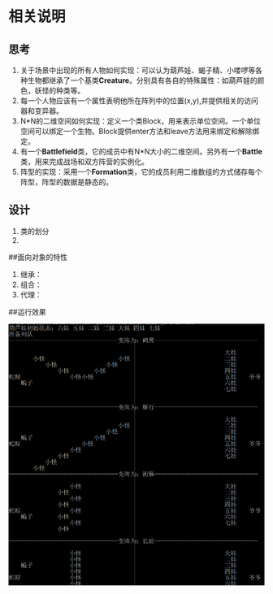 # 相关说明
## 思考
1. 关于场景中出现的所有人物如何实现：可以认为葫芦娃、蝎子精、小喽啰等各种生物都继承了一个基类**Creature**。分别具有各自的特殊属性：如葫芦娃的颜色，妖怪的种类等。
2. 每一个人物应该有一个属性表明他所在阵列中的位置(x,y),并提供相关的访问器和变异器。
3. N*N的二维空间如何实现：定义一个类Block，用来表示单位空间。一个单位空间可以绑定一个生物。Block提供enter方法和leave方法用来绑定和解除绑定。
4. 有一个**Battlefield**类，它的成员中有N*N大小的二维空间。另外有一个**Battle**类，用来完成战场和双方阵营的实例化。
5. 阵型的实现：采用一个**Formation**类，它的成员利用二维数组的方式储存每个阵型，阵型的数据是静态的。

## 设计
1. 类的划分
2. 


##面向对象的特性
1. 继承：
2. 组合：
3. 代理：

##运行效果

![image](https://github.com/czhnju161220026/image/blob/master/res3.png?raw=true)



